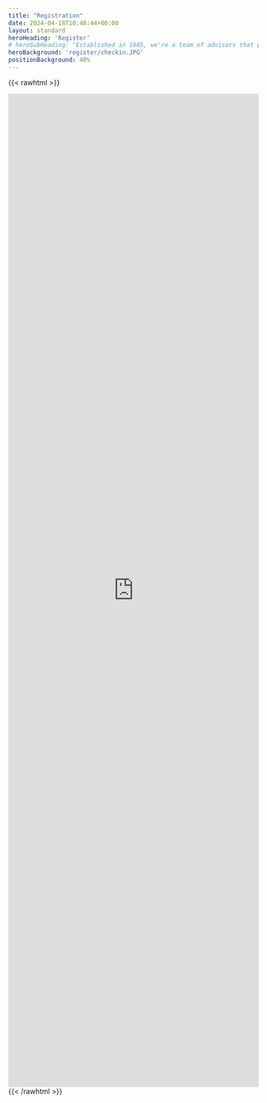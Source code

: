 ```yaml
---
title: "Registration"
date: 2024-04-18T10:48:44+00:00
layout: standard
heroHeading: 'Register'
# heroSubHeading: "Established in 1985, we're a team of advisors that puts your business first."
heroBackground: 'register/checkin.JPG'
positionBackground: 40%
---
```


<!-- Registrations will open soon! -->

{{< rawhtml >}}
<iframe src="https://docs.google.com/forms/d/e/1FAIpQLSdHVPtc6fiW-iJnxC_S4selSmDMllUD14BWeUvoEMWHNjz4IA/viewform?embedded=true" width="100%" height="2000" scrolling="no" frameborder="0" marginheight="0" marginwidth="0" class="my_form">Loading…</iframe>
{{< /rawhtml >}}

